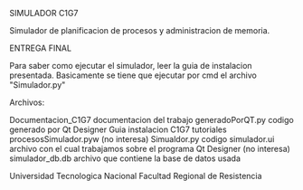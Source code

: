 SIMULADOR C1G7

Simulador de planificacion de procesos y administracion de memoria.

ENTREGA FINAL

Para saber como ejecutar el simulador, leer la guia de instalacion presentada.
Basicamente se tiene que ejecutar por cmd el archivo "Simulador.py"

Archivos:

Documentacion_C1G7	documentacion del trabajo
generadoPorQT.py 	codigo generado por Qt Designer
Guia instalacion C1G7	tutoriales
procesosSimulador.pyw	(no interesa)
Simualdor.py		codigo
simulador.ui 		archivo con el cual trabajamos sobre el programa Qt Designer (no interesa)
simulador_db.db 	archivo que contiene la base de datos usada

Universidad Tecnologica Nacional
Facultad Regional de Resistencia
